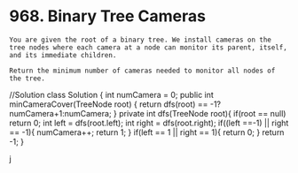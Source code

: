# 968. Binary Tree Cameras
```PS
You are given the root of a binary tree. We install cameras on the tree nodes where each camera at a node can monitor its parent, itself, and its immediate children.

Return the minimum number of cameras needed to monitor all nodes of the tree.

 ```
 //Solution
 class Solution {
    int numCamera = 0;
    public int minCameraCover(TreeNode root) {
        return dfs(root) == -1? numCamera+1:numCamera;
    }
    private int dfs(TreeNode root){
        if(root == null) return 0;
        int left = dfs(root.left);
        int right = dfs(root.right);
        if((left ==-1) || right == -1){
            numCamera++;
            return 1;
        }
        if(left == 1 || right == 1){
            return 0;
        }
        return -1;
    }

j

